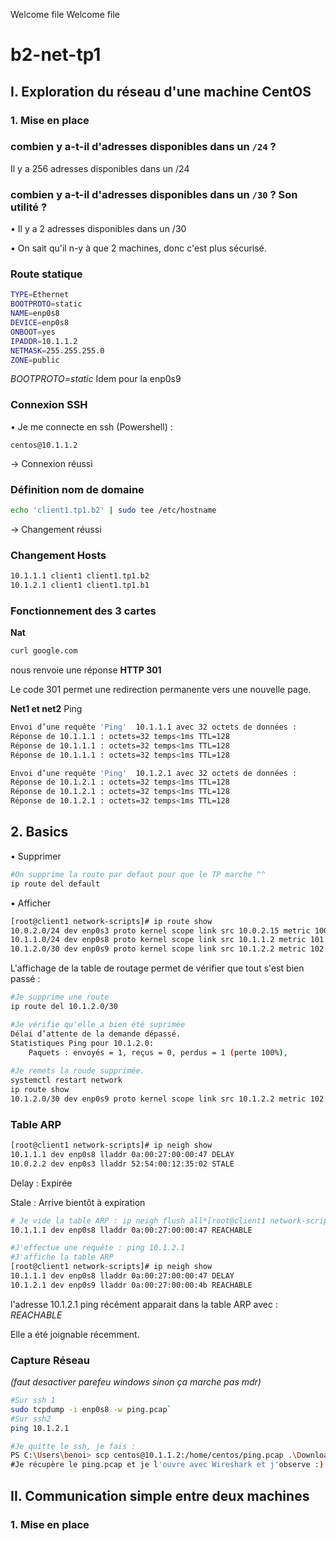 Welcome file
Welcome file
# b2-net-tp1	
## I. Exploration du réseau d'une machine CentOS
### 1. Mise en place
### combien y a-t-il d'adresses disponibles dans un  `/24`  ?
Il y a 256 adresses disponibles dans un /24

### combien y a-t-il d'adresses disponibles dans un  `/30`  ? Son utilité ?
• Il y a 2 adresses disponibles dans un /30

• On sait qu'il n-y à que 2 machines, donc c'est plus sécurisé.

### Route statique
```bash
TYPE=Ethernet
BOOTPROTO=static
NAME=enp0s8
DEVICE=enp0s8
ONBOOT=yes
IPADDR=10.1.1.2
NETMASK=255.255.255.0
ZONE=public
```
_BOOTPROTO=static_
Idem pour la enp0s9

### Connexion SSH
• Je me connecte en ssh (Powershell) : 
```
centos@10.1.1.2
```
-> Connexion réussi

### Définition nom de domaine 
```bash
echo 'client1.tp1.b2' | sudo tee /etc/hostname
```
-> Changement réussi

### Changement Hosts
```bash
10.1.1.1 client1 client1.tp1.b2
10.1.2.1 client1 client1.tp1.b1
```

### Fonctionnement des 3 cartes
__Nat__ 
```bash
curl google.com
```
nous renvoie une réponse __HTTP 301__

Le code 301 permet une redirection permanente vers une nouvelle page. 

__Net1 et net2__
Ping
```bash
Envoi d’une requête 'Ping'  10.1.1.1 avec 32 octets de données :
Réponse de 10.1.1.1 : octets=32 temps<1ms TTL=128
Réponse de 10.1.1.1 : octets=32 temps<1ms TTL=128
Réponse de 10.1.1.1 : octets=32 temps<1ms TTL=128
```
```bash
Envoi d’une requête 'Ping'  10.1.2.1 avec 32 octets de données :
Réponse de 10.1.2.1 : octets=32 temps<1ms TTL=128
Réponse de 10.1.2.1 : octets=32 temps<1ms TTL=128
Réponse de 10.1.2.1 : octets=32 temps<1ms TTL=128
```


## 2. Basics

• Supprimer 
```bash
#On supprime la route par defaut pour que le TP marche ^^
ip route del default
```
• Afficher
```bash
[root@client1 network-scripts]# ip route show
10.0.2.0/24 dev enp0s3 proto kernel scope link src 10.0.2.15 metric 100
10.1.1.0/24 dev enp0s8 proto kernel scope link src 10.1.1.2 metric 101
10.1.2.0/30 dev enp0s9 proto kernel scope link src 10.1.2.2 metric 102
```
L'affichage de la table de routage permet de vérifier que tout s'est bien passé :

```bash
#Je supprime une route
ip route del 10.1.2.0/30

#Je vérifie qu'elle a bien été suprimée
Délai d’attente de la demande dépassé.
Statistiques Ping pour 10.1.2.0:
    Paquets : envoyés = 1, reçus = 0, perdus = 1 (perte 100%),
    
#Je remets la roude supprimée.
systemctl restart network
ip route show
10.1.2.0/30 dev enp0s9 proto kernel scope link src 10.1.2.2 metric 102
```

### Table ARP
```bash
[root@client1 network-scripts]# ip neigh show
10.1.1.1 dev enp0s8 lladdr 0a:00:27:00:00:47 DELAY
10.0.2.2 dev enp0s3 lladdr 52:54:00:12:35:02 STALE
```
Delay : Expirée

Stale : Arrive bientôt à expiration 
```bash
# Je vide la table ARP : ip neigh flush all*[root@client1 network-scripts]# ip neigh show
10.1.1.1 dev enp0s8 lladdr 0a:00:27:00:00:47 REACHABLE

#J'effectue une requête : ping 10.1.2.1
#J'affiche la table ARP
[root@client1 network-scripts]# ip neigh show
10.1.1.1 dev enp0s8 lladdr 0a:00:27:00:00:47 DELAY
10.1.2.1 dev enp0s9 lladdr 0a:00:27:00:00:4b REACHABLE
```
l'adresse 10.1.2.1 ping récément apparait dans la table ARP avec : _REACHABLE_

Elle a été joignable récemment.

### Capture Réseau
*(faut desactiver parefeu windows sinon ça marche pas mdr)*
```bash
#Sur ssh 1
sudo tcpdump -i enp0s8 -w ping.pcap`
#Sur ssh2
ping 10.1.2.1 

#Je quitte le ssh, je fais :
PS C:\Users\benoi> scp centos@10.1.1.2:/home/centos/ping.pcap .\Downloads\
#Je récupère le ping.pcap et je l'ouvre avec Wireshark et j'observe :)
```
## II. Communication simple entre deux machines

### 1. Mise en place

